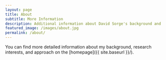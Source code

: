 ```yaml
---
layout: page
title: About
subtitle: More Information
description: Additional information about David Sorge's background and approach.
featured_image: /images/about.jpg
permalink: /about/
---
```


You can find more detailed information about my background, research interests, and approach on the [homepage]({{ site.baseurl }}/).

<script>
window.location.href = "{{ site.baseurl }}/";
</script>
